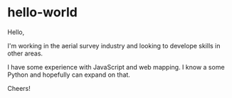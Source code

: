 # hello-world
Hello,

I'm working in the aerial survey industry and looking to develope skills in other areas. 

I have some experience with JavaScript and web mapping. I know a some Python and hopefully can expand on that.

Cheers!
